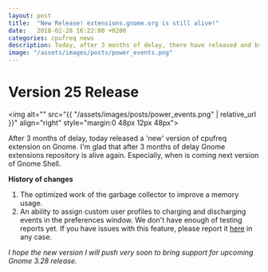 ```yaml
---
layout: post
title:  "New Release! extensions.gnome.org is still alive!"
date:   2018-02-28 16:22:00 +0200
categories: cpufreq news
description: Today, after 3 months of delay, there have released and brought new version of cpufreq extension on Gnome. I'm glad that after 3 months of delay Gnome extensions repository is alive again. Especially, when is coming next version of Gnome Shell.<br><b>History of changes</b><br>1. The optimized work of the garbage collector to improve memory usage.<br>2. An ability to assign custom user profiles to charging and discharging events in the preferences window. <i>I don't have enough of testing reports yet. If you have issues with this feature, please report it.</i>
image: "/assets/images/posts/power_events.png"
---
```


# Version 25 Release
<img alt="" src="{{ "/assets/images/posts/power_events.png" | relative_url }}" align="right" style="margin:0 48px 12px 48px">

After 3 months of delay, today released a 'new' version of cpufreq extension on Gnome. I'm glad that after 3 months of delay Gnome extensions repository is alive again. Especially, when is coming next version of Gnome Shell.

**History of changes**
1. The optimized work of the garbage collector to improve a memory usage.
2. An ability to assign custom user profiles to charging and discharging events in the preferences window. We don't have enough of testing reports yet. If you have issues with this feature, please report it [here](https://github.com/konkor/cpufreq/issues/33) in any case.

_I hope the new version I will push very soon to bring support for upcoming Gnome 3.28 release._
